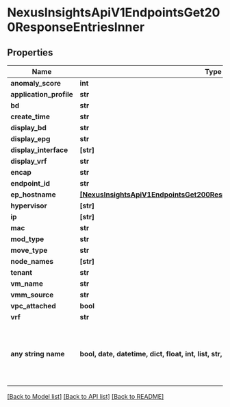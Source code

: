 # NexusInsightsApiV1EndpointsGet200ResponseEntriesInner


## Properties
Name | Type | Description | Notes
------------ | ------------- | ------------- | -------------
**anomaly_score** | **int** |  | [optional] 
**application_profile** | **str** |  | [optional] 
**bd** | **str** |  | [optional] 
**create_time** | **str** |  | [optional] 
**display_bd** | **str** |  | [optional] 
**display_epg** | **str** |  | [optional] 
**display_interface** | **[str]** |  | [optional] 
**display_vrf** | **str** |  | [optional] 
**encap** | **str** |  | [optional] 
**endpoint_id** | **str** |  | [optional] 
**ep_hostname** | [**[NexusInsightsApiV1EndpointsGet200ResponseEntriesInnerEpHostnameInner]**](NexusInsightsApiV1EndpointsGet200ResponseEntriesInnerEpHostnameInner.md) |  | [optional] 
**hypervisor** | **[str]** |  | [optional] 
**ip** | **[str]** |  | [optional] 
**mac** | **str** |  | [optional] 
**mod_type** | **str** |  | [optional] 
**move_type** | **str** |  | [optional] 
**node_names** | **[str]** |  | [optional] 
**tenant** | **str** |  | [optional] 
**vm_name** | **str** |  | [optional] 
**vmm_source** | **str** |  | [optional] 
**vpc_attached** | **bool** |  | [optional] 
**vrf** | **str** |  | [optional] 
**any string name** | **bool, date, datetime, dict, float, int, list, str, none_type** | any string name can be used but the value must be the correct type | [optional]

[[Back to Model list]](../README.md#documentation-for-models) [[Back to API list]](../README.md#documentation-for-api-endpoints) [[Back to README]](../README.md)


